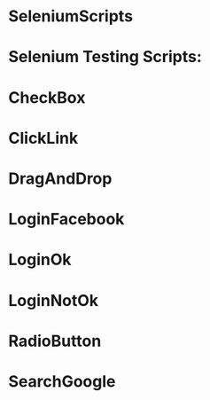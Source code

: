 # SeleniumScripts
# Selenium Testing Scripts:
  # CheckBox
  # ClickLink
  # DragAndDrop
  # LoginFacebook
  # LoginOk
  # LoginNotOk
  # RadioButton
  # SearchGoogle
